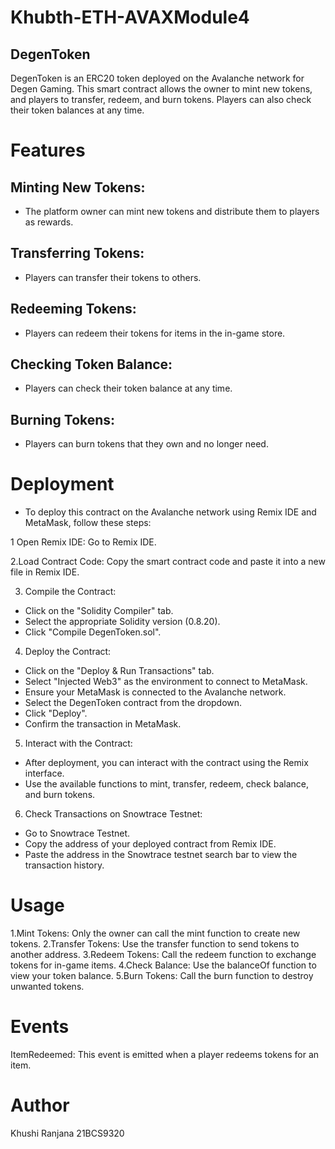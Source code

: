 # Khubth-ETH-AVAXModule4

## DegenToken
DegenToken is an ERC20 token deployed on the Avalanche network for Degen Gaming. This smart contract allows the owner to mint new tokens, and players to transfer, redeem, and burn tokens. Players can also check their token balances at any time.

# Features
## Minting New Tokens:
* The platform owner can mint new tokens and distribute them to players as rewards.
## Transferring Tokens: 
* Players can transfer their tokens to others.
## Redeeming Tokens: 
* Players can redeem their tokens for items in the in-game store.
## Checking Token Balance: 
* Players can check their token balance at any time.
## Burning Tokens: 
* Players can burn tokens that they own and no longer need.

# Deployment
* To deploy this contract on the Avalanche network using Remix IDE and MetaMask, follow these steps:

1 Open Remix IDE: Go to Remix IDE.

2.Load Contract Code: Copy the smart contract code and paste it into a new file in Remix IDE.

3. Compile the Contract:
* Click on the "Solidity Compiler" tab.
* Select the appropriate Solidity version (0.8.20).
* Click "Compile DegenToken.sol".

4. Deploy the Contract:
* Click on the "Deploy & Run Transactions" tab.
* Select "Injected Web3" as the environment to connect to MetaMask.
* Ensure your MetaMask is connected to the Avalanche network.
* Select the DegenToken contract from the dropdown.
* Click "Deploy".
* Confirm the transaction in MetaMask.

5. Interact with the Contract:
* After deployment, you can interact with the contract using the Remix interface.
* Use the available functions to mint, transfer, redeem, check balance, and burn tokens.

6. Check Transactions on Snowtrace Testnet:
* Go to Snowtrace Testnet.
* Copy the address of your deployed contract from Remix IDE.
* Paste the address in the Snowtrace testnet search bar to view the transaction history.

# Usage
1.Mint Tokens: Only the owner can call the mint function to create new tokens.
2.Transfer Tokens: Use the transfer function to send tokens to another address.
3.Redeem Tokens: Call the redeem function to exchange tokens for in-game items.
4.Check Balance: Use the balanceOf function to view your token balance.
5.Burn Tokens: Call the burn function to destroy unwanted tokens.

# Events
ItemRedeemed: This event is emitted when a player redeems tokens for an item.

# Author
Khushi Ranjana
21BCS9320
